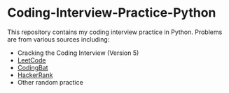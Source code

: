 # Coding-Interview-Practice-Python

This repository contains my coding interview practice in Python. Problems are from various sources including:
- Cracking the Coding Interview (Version 5)
- [LeetCode](https://www.google.com)
- [CodingBat](http://codingbat.com)
- [HackerRank](https://www.hackerrank.com)
- Other random practice 


